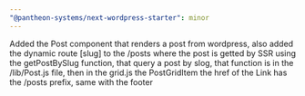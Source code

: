 ```yaml
---
"@pantheon-systems/next-wordpress-starter": minor
---
```


Added the Post component that renders a post from wordpress, also added the dynamic route [slug] to the /posts where the post is getted by SSR using the getPostBySlug function, that query a post by slog, that function is in the /lib/Post.js file, then in the grid.js the PostGridItem the href of the Link has the /posts prefix, same with the footer

